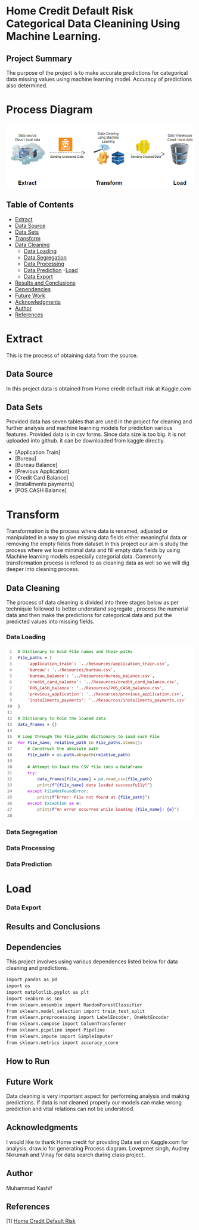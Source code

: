 # Home Credit Default Risk Categorical Data Cleanining Using Machine Learning. 

## Project Summary
The purpose of the project is to make accurate predictions for categorical data missing values using machine learning model. Accuracy of predictions also determined.
# Process Diagram
![Alt Text](process_diagram.PNG)
## Table of Contents
- [Extract](#extract)
- [Data Source](#data-source)
- [Data Sets](#data-sets)
- [Transform](#transform)
- [Data Cleaning](#data-cleaning)
  - [Data Loading](#data-loading)
  - [Data Segregation](#data-segregation)
  - [Data Processing](#data-processing)
  - [Data Prediction](#data-prediction)
-[Load](#load)
  - [Data Export](#data-export)
- [Results and Conclusions](#results-and-conclusions)
- [Dependencies](#dependencies)
- [Future Work](#future-work)
- [Acknowledgments](#acknowledgments)
- [Author](#author)
- [References](#references)

# Extract
This is the process of obtaining data from the source. 
## Data Source
In this project data is obtained from Home credit default risk at Kaggle.com 
## Data Sets
Provided data has seven tables that are used in the project for cleaning and further analysis and machine learning models for prediction various features.
Provided data is in csv forms. Since data size is too big. it is not uploaded into github. it can be downloaded from kaggle directly.
- [Application Train]
- [Bureau]
- [Bureau Balance]
- [Previous Application]
- [Credit Card Balance]
- [Installments payments]
- [POS CASH Balance]

# Transform
Transformation is the process where data is renamed, adjusted or manipulated in a way to give missing data fields either meaningful data or removing the empty fields from dataset.In this project our aim is study the process where we lose minimal data and fill empty data fields by using Machine learning models especially categorial data. Commonly transformation process is refered to as cleaning data as well so we will dig deeper into cleaning process.

## Data Cleaning
The process of data cleaning is divided into three stages below as per techniquie followed to better understand segregate , process the numerial data and then make the predictions for categorical data and put the predicted values into missing fields.

### Data Loading
![Alt Text](read_file_load.png)

### Data Segregation

### Data Processing

### Data Prediction

# Load

### Data Export


## Results and Conclusions



  
## Dependencies

This project involves using various dependences listed below for data cleaning and predictions.

```bash
import pandas as pd
import os
import matplotlib.pyplot as plt
import seaborn as sns
from sklearn.ensemble import RandomForestClassifier
from sklearn.model_selection import train_test_split
from sklearn.preprocessing import LabelEncoder, OneHotEncoder
from sklearn.compose import ColumnTransformer
from sklearn.pipeline import Pipeline
from sklearn.impute import SimpleImputer
from sklearn.metrics import accuracy_score

```

## How to Run


## Future Work
Data cleaning is very important aspect for performing analysis and making predictions. If data is not cleaned properly our models can make wrong prediction and vital relations can not be understood.

## Acknowledgments
I would like to thank Home credit for providing Data set on Kaggle.com for analysis.
draw.io for generating Process diagram.
Lovepreet singh, Audrey Nkrumah and Vinay for data search during class project.

## Author

Muhammad Kashif 

## References
[1] [Home Credit Default Risk](https://www.kaggle.com/c/home-credit-default-risk/data)
